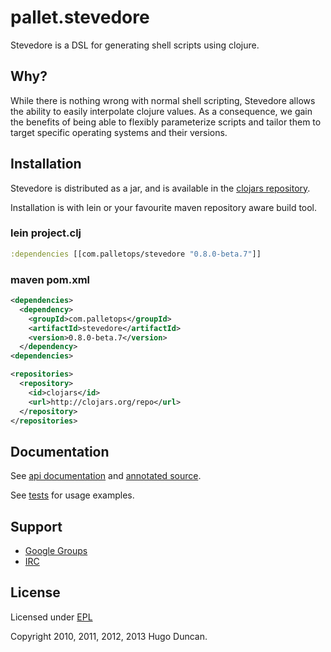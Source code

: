 # pallet.stevedore

Stevedore is a DSL for generating shell scripts using clojure.

## Why?

While there is nothing wrong with normal shell scripting, Stevedore allows the
ability to easily interpolate clojure values. As a consequence, we gain the
benefits of being able to flexibly parameterize scripts and tailor them to
target specific operating systems and their versions.

## Installation

Stevedore is distributed as a jar, and is available in the
[clojars repository](http://clojars.org/com.palletops/stevedore).

Installation is with lein or your favourite maven repository aware build tool.

### lein project.clj

```clj
:dependencies [[com.palletops/stevedore "0.8.0-beta.7"]]
```

### maven pom.xml

```xml
<dependencies>
  <dependency>
    <groupId>com.palletops</groupId>
    <artifactId>stevedore</artifactId>
    <version>0.8.0-beta.7</version>
  </dependency>
<dependencies>

<repositories>
  <repository>
    <id>clojars</id>
    <url>http://clojars.org/repo</url>
  </repository>
</repositories>
```

## Documentation

See [api documentation](http://pallet.github.com/stevedore/autodoc/index.html)
and [annotated source](http://pallet.github.com/stevedore/marginalia/uberdoc.html).

See [tests](https://github.com/pallet/stevedore/tree/develop/test/pallet/stevedore) for usage examples.

## Support

- [Google Groups](http://groups.google.com/group/pallet-clj)
- [IRC](http://webchat.freenode.net/?channels=pallet)

## License

Licensed under [EPL](http://www.eclipse.org/legal/epl-v10.html)

Copyright 2010, 2011, 2012, 2013 Hugo Duncan.
